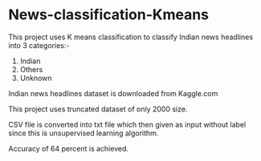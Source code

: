 # News-classification-Kmeans

This project uses K means classification to classify Indian news headlines into 3 categories:-
1. Indian
2. Others
3. Unknown

Indian news headlines dataset is downloaded from Kaggle.com

This project uses truncated dataset of only 2000 size.

CSV file is converted into txt file which then given as input without label since this is unsupervised learning algorithm.

Accuracy of 64 percent is achieved.
